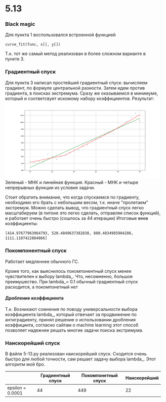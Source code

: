 # 5.13

### Black magic
Для пункта 1 воспользовался встроенной функцией
~~~
curve_fit(func, x[], y[])
~~~
Т.к. тот же самый метод реализован в более сложном варианте в пункте 3. 
### Градиентный спуск
Для пункта 3 написал простейший градиентный спуск:
вычисляем градиент, по формуле центральной разности. Затем идем против градиента, в поисках экстремума. Сразу же оказываемся в минимуме, который и соответсвует искомому набору коэффициентов. Результат:  ![GitHub Logo](https://github.com/Flammifer/Cmath/blob/master/5.13/Figure_1.png)
Зеленый - МНК и линейная функция. Красный - МНК и четыре непрерывных функции из условия задачи.

Стоит обратить внимание, что когда спускаемся по градиенту, необходимо его брать с небольшим весом, т.к. иначе "пролетаем" экстремум. 
Можно сделать вывод, что градиентный спуск легко масштабируем (в питоне это легко сделать, отправляя список функций), и работает очень быстро (сошлось за 44 итерации) 
Итоговые ~~веса~~ коэффициенты:
~~~~
[414.97677963964793, 520.4849637382838, 880.4834985984286, 1111.1107422884866]
~~~~

### Покомпонентный спуск

Работает медленнее обычного ГС.

Кроме того, как выяснилось покомпонентный спуск менее чувствителен к выбору lambda_. Что, несомненно, большое преимушество. 
При lambda_= 0.1 обычный градиентный спуск расходится, а покомпонетный нет

#### Дробление коэффициента
Т.к. Возникают сомнения по поводу универсальности выбора коэффициента lambda_, который отвечает за продвижение по антиградиенту, принял решение о использовании дробления коэффицинта, согласно сайтам о machine learning этот способ позволяет надежнее решать многие задачи поиска экстремума.

### Наискорейший спуск

В файле 5-13.py реализован наискорейший спуск. 
Сходится очень быстро для любой точности, сам решает задачу выбора lambda_. 
Этот алгоритм мой бро. 

|                | Градиентный спуск | Покомпонетный спуск | Наискорейший |
|----------------|-------------------|---------------------|--------------|
|epsilon = 0.0001| 44                | 449                 |       22     |



